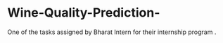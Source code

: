# Wine-Quality-Prediction-
One of the tasks assigned by Bharat Intern for their internship program .
